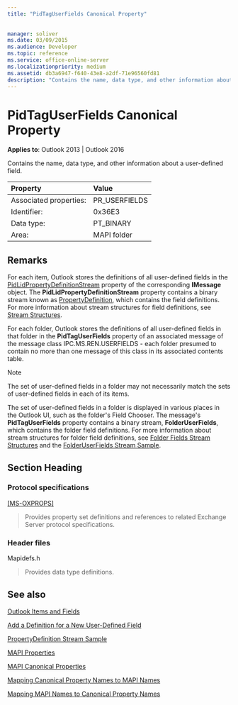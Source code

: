 ```yaml
---
title: "PidTagUserFields Canonical Property"
 
 
manager: soliver
ms.date: 03/09/2015
ms.audience: Developer
ms.topic: reference
ms.service: office-online-server
ms.localizationpriority: medium
ms.assetid: db3a6947-f640-43e8-a2df-71e96560fd81
description: "Contains the name, data type, and other information about a user-defined field for Outlook 2013 and Outlook 2016."
---
```


# PidTagUserFields Canonical Property

  
  
**Applies to**: Outlook 2013 | Outlook 2016 
  
Contains the name, data type, and other information about a user-defined field.
  
|Property |Value |
|:-----|:-----|
|Associated properties:  <br/> |PR_USERFIELDS  <br/> |
|Identifier:  <br/> |0x36E3  <br/> |
|Data type:  <br/> |PT_BINARY  <br/> |
|Area:  <br/> |MAPI folder  <br/> |
   
## Remarks

For each item, Outlook stores the definitions of all user-defined fields in the [PidLidPropertyDefinitionStream](pidlidpropertydefinitionstream-canonical-property.md) property of the corresponding **IMessage** object. The **PidLidPropertyDefinitionStream** property contains a binary stream known as [PropertyDefinition](propertydefinition-stream-structure.md), which contains the field definitions. For more information about stream structures for field definitions, see [Stream Structures](stream-structures.md).
  
For each folder, Outlook stores the definitions of all user-defined fields in that folder in the **PidTagUserFields** property of an associated message of the message class IPC.MS.REN.USERFIELDS - each folder presumed to contain no more than one message of this class in its associated contents table. 
  
> [!NOTE]
> The set of user-defined fields in a folder may not necessarily match the sets of user-defined fields in each of its items. 
  
The set of user-defined fields in a folder is displayed in various places in the Outlook UI, such as the folder's Field Chooser. The message's **PidTagUserFields** property contains a binary stream, **FolderUserFields**, which contains the folder field definitions. For more information about stream structures for folder field definitions, see [Folder Fields Stream Structures](folder-fields-stream-structures.md) and the [FolderUserFields Stream Sample](folderuserfields-stream-sample.md).
  
## Section Heading

### Protocol specifications

[[MS-OXPROPS]](https://msdn.microsoft.com/library/f6ab1613-aefe-447d-a49c-18217230b148%28Office.15%29.aspx)
  
> Provides property set definitions and references to related Exchange Server protocol specifications.
    
### Header files

Mapidefs.h
  
> Provides data type definitions.
    
## See also



[Outlook Items and Fields](outlook-items-and-fields.md)
  
[Add a Definition for a New User-Defined Field](how-to-add-a-definition-for-a-new-user-defined-field.md)
  
[PropertyDefinition Stream Sample](propertydefinition-stream-sample.md)
  
[MAPI Properties](mapi-properties.md)
  
[MAPI Canonical Properties](mapi-canonical-properties.md)
  
[Mapping Canonical Property Names to MAPI Names](mapping-canonical-property-names-to-mapi-names.md)
  
[Mapping MAPI Names to Canonical Property Names](mapping-mapi-names-to-canonical-property-names.md)

